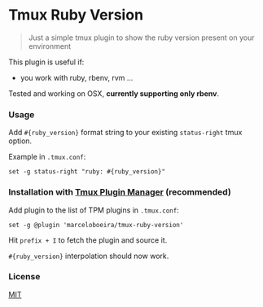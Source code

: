 # Tmux Ruby Version
> Just a simple tmux plugin to show the ruby version present on your environment

This plugin is useful if:
- you work with ruby, rbenv, rvm ...

Tested and working on OSX, **currently supporting only rbenv**.

### Usage

Add `#{ruby_version}` format string to your existing `status-right` tmux option.

Example in `.tmux.conf`:

```
set -g status-right "ruby: #{ruby_version}"
```
### Installation with [Tmux Plugin Manager](https://github.com/tmux-plugins/tpm) (recommended)

Add plugin to the list of TPM plugins in `.tmux.conf`:

```
set -g @plugin 'marceloboeira/tmux-ruby-version'
```

Hit `prefix + I` to fetch the plugin and source it.

`#{ruby_version}` interpolation should now work.

### License

[MIT](LICENSE.md)
